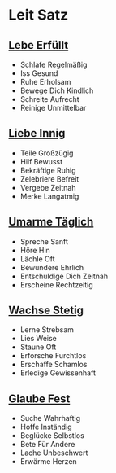 # Leit Satz

## [Lebe Erfüllt](./lebe-erfuellt.html)
* Schlafe Regelmäßig
* Iss Gesund
* Ruhe Erholsam
* Bewege Dich Kindlich
* Schreite Aufrecht
* Reinige Unmittelbar

## [Liebe Innig](./liebe-innig.html)
* Teile Großzügig
* Hilf Bewusst
* Bekräftige Ruhig
* Zelebriere Befreit
* Vergebe Zeitnah
* Merke Langatmig

## [Umarme Täglich](./umarme-taeglich.html)
* Spreche Sanft
* Höre Hin
* Lächle Oft
* Bewundere Ehrlich
* Entschuldige Dich Zeitnah
* Erscheine Rechtzeitig

## [Wachse Stetig](./wachse-stetig.html)
* Lerne Strebsam
* Lies Weise
* Staune Oft
* Erforsche Furchtlos
* Erschaffe Schamlos
* Erledige Gewissenhaft

## [Glaube Fest](./glaube-fest.html)
* Suche Wahrhaftig
* Hoffe Inständig
* Beglücke Selbstlos
* Bete Für Andere
* Lache Unbeschwert
* Erwärme Herzen
